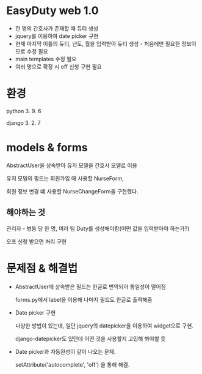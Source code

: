 # EasyDuty web 1.0

* 한 명의 간호사가 존재할 때 듀티 생성
* jquery를 이용하여 date picker 구현
* 현재 마지막 이틀의 듀티, 년도, 월을 입력받아 듀티 생성 - 처음에만 필요한 정보이므로 수정 필요
* main templates 수정 필요
* 여러 명으로 확장 시 off 신청 구현 필요

















# 환경

python 3. 9. 6

django 3. 2. 7



# models & forms

AbstractUser을 상속받아 유저 모델을 간호사 모델로 이용

유저 모델의 필드는 회원가입 때 사용할 NurseForm, 

회원 정보 변경 떄 사용할 NurseChangeForm을 구현했다.



## 해야하는 것

관리자 - 병동 당 한 명, 여러 팀 Duty를 생성해야함(어떤 값을 입력받아야 하는가?)

오프 신청 받으면 처리 구현



# 문제점 & 해결법

* AbstractUser에 상속받은 필드는 한글로 번역되어 통일성이 떨어짐

  forms.py에서 label을 이용해 나머지 필드도 한글로 출력해줌

* Date picker 구현

  다양한 방법이 있는데, 일단 jquery의 datepicker을 이용하여 widget으로 구현.

  django-datepicker도 있던데 어떤 것을 사용할지 고민해 봐야할 듯

* Date picker과 자동완성이 같이 나오는 문제.

  setAttribute('autocomplete', 'off') 을 통해 해결.
  
  